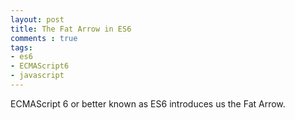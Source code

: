 ```yaml
---
layout: post
title: The Fat Arrow in ES6
comments : true
tags:
- es6
- ECMAScript6
- javascript
---
```


ECMAScript 6 or better known as ES6 introduces us the Fat Arrow.